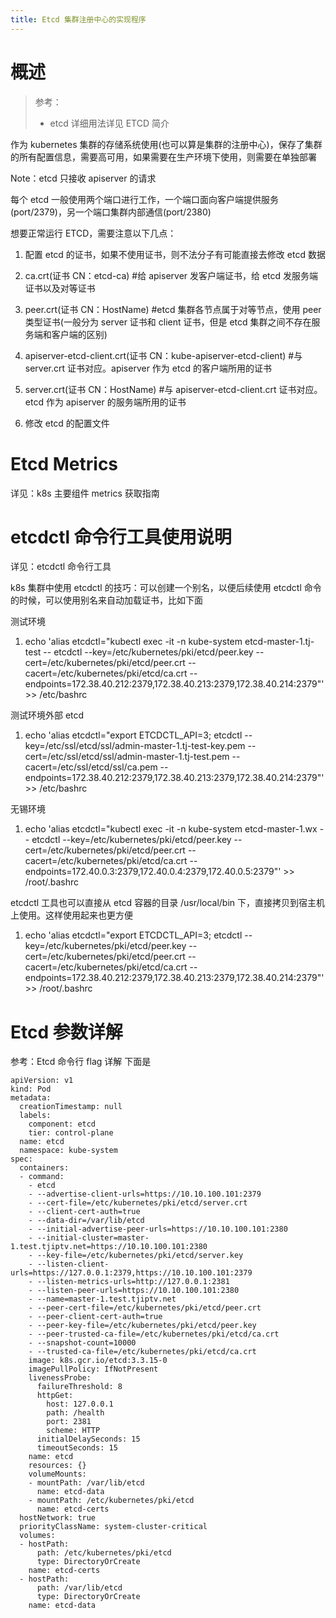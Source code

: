 ```yaml
---
title: Etcd 集群注册中心的实现程序
---
```


# 概述

> 参考：
> - etcd 详细用法详见 ETCD 简介

作为 kubernetes 集群的存储系统使用(也可以算是集群的注册中心)，保存了集群的所有配置信息，需要高可用，如果需要在生产环境下使用，则需要在单独部署

Note：etcd 只接收 apiserver 的请求

每个 etcd 一般使用两个端口进行工作，一个端口面向客户端提供服务(port/2379)，另一个端口集群内部通信(port/2380)

想要正常运行 ETCD，需要注意以下几点：

1. 配置 etcd 的证书，如果不使用证书，则不法分子有可能直接去修改 etcd 数据

2. ca.crt(证书 CN：etcd-ca) #给 apiserver 发客户端证书，给 etcd 发服务端证书以及对等证书

3. peer.crt(证书 CN：HostName) #etcd 集群各节点属于对等节点，使用 peer 类型证书(一般分为 server 证书和 client 证书，但是 etcd 集群之间不存在服务端和客户端的区别)

4. apiserver-etcd-client.crt(证书 CN：kube-apiserver-etcd-client) #与 server.crt 证书对应。apiserver 作为 etcd 的客户端所用的证书

5. server.crt(证书 CN：HostName) #与 apiserver-etcd-client.crt 证书对应。etcd 作为 apiserver 的服务端所用的证书

6. 修改 etcd 的配置文件

# Etcd Metrics

详见：k8s 主要组件 metrics 获取指南

# etcdctl 命令行工具使用说明

详见：etcdctl 命令行工具

k8s 集群中使用 etcdctl 的技巧：可以创建一个别名，以便后续使用 etcdctl 命令的时候，可以使用别名来自动加载证书，比如下面

测试环境

1. echo 'alias etcdctl="kubectl exec -it -n kube-system etcd-master-1.tj-test -- etcdctl --key=/etc/kubernetes/pki/etcd/peer.key --cert=/etc/kubernetes/pki/etcd/peer.crt --cacert=/etc/kubernetes/pki/etcd/ca.crt --endpoints=172.38.40.212:2379,172.38.40.213:2379,172.38.40.214:2379"' >> /etc/bashrc

测试环境外部 etcd

1. echo 'alias etcdctl="export ETCDCTL_API=3; etcdctl --key=/etc/ssl/etcd/ssl/admin-master-1.tj-test-key.pem --cert=/etc/ssl/etcd/ssl/admin-master-1.tj-test.pem --cacert=/etc/ssl/etcd/ssl/ca.pem --endpoints=172.38.40.212:2379,172.38.40.213:2379,172.38.40.214:2379"' >> /etc/bashrc

无锡环境

1. echo 'alias etcdctl="kubectl exec -it -n kube-system etcd-master-1.wx -- etcdctl --key=/etc/kubernetes/pki/etcd/peer.key --cert=/etc/kubernetes/pki/etcd/peer.crt --cacert=/etc/kubernetes/pki/etcd/ca.crt --endpoints=172.40.0.3:2379,172.40.0.4:2379,172.40.0.5:2379"' >> /root/.bashrc

etcdctl 工具也可以直接从 etcd 容器的目录 /usr/local/bin 下，直接拷贝到宿主机上使用。这样使用起来也更方便

1. echo 'alias etcdctl="export ETCDCTL_API=3; etcdctl --key=/etc/kubernetes/pki/etcd/peer.key --cert=/etc/kubernetes/pki/etcd/peer.crt --cacert=/etc/kubernetes/pki/etcd/ca.crt --endpoints=172.38.40.212:2379,172.38.40.213:2379,172.38.40.214:2379"' >> /root/.bashrc

# Etcd 参数详解

参考：Etcd 命令行 flag 详解
下面是

    apiVersion: v1
    kind: Pod
    metadata:
      creationTimestamp: null
      labels:
        component: etcd
        tier: control-plane
      name: etcd
      namespace: kube-system
    spec:
      containers:
      - command:
        - etcd
        - --advertise-client-urls=https://10.10.100.101:2379
        - --cert-file=/etc/kubernetes/pki/etcd/server.crt
        - --client-cert-auth=true
        - --data-dir=/var/lib/etcd
        - --initial-advertise-peer-urls=https://10.10.100.101:2380
        - --initial-cluster=master-1.test.tjiptv.net=https://10.10.100.101:2380
        - --key-file=/etc/kubernetes/pki/etcd/server.key
        - --listen-client-urls=https://127.0.0.1:2379,https://10.10.100.101:2379
        - --listen-metrics-urls=http://127.0.0.1:2381
        - --listen-peer-urls=https://10.10.100.101:2380
        - --name=master-1.test.tjiptv.net
        - --peer-cert-file=/etc/kubernetes/pki/etcd/peer.crt
        - --peer-client-cert-auth=true
        - --peer-key-file=/etc/kubernetes/pki/etcd/peer.key
        - --peer-trusted-ca-file=/etc/kubernetes/pki/etcd/ca.crt
        - --snapshot-count=10000
        - --trusted-ca-file=/etc/kubernetes/pki/etcd/ca.crt
        image: k8s.gcr.io/etcd:3.3.15-0
        imagePullPolicy: IfNotPresent
        livenessProbe:
          failureThreshold: 8
          httpGet:
            host: 127.0.0.1
            path: /health
            port: 2381
            scheme: HTTP
          initialDelaySeconds: 15
          timeoutSeconds: 15
        name: etcd
        resources: {}
        volumeMounts:
        - mountPath: /var/lib/etcd
          name: etcd-data
        - mountPath: /etc/kubernetes/pki/etcd
          name: etcd-certs
      hostNetwork: true
      priorityClassName: system-cluster-critical
      volumes:
      - hostPath:
          path: /etc/kubernetes/pki/etcd
          type: DirectoryOrCreate
        name: etcd-certs
      - hostPath:
          path: /var/lib/etcd
          type: DirectoryOrCreate
        name: etcd-data
